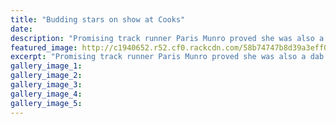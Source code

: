 ```yaml
---
title: "Budding stars on show at Cooks"
date: 
description: "Promising track runner Paris Munro proved she was also a dab hand at high jumping during the Whanganui High School Junior Track and Field Championships at Cooks Gardens yesterday..."
featured_image: http://c1940652.r52.cf0.rackcdn.com/58b74747b8d39a3eff003703/Paris-Munro-high-jump-chron-2-March-2017.jpg
excerpt: "Promising track runner Paris Munro proved she was also a dab hand at high jumping during the Whanganui High School Junior Track and Field Championships at Cooks Gardens yesterday."
gallery_image_1: 
gallery_image_2: 
gallery_image_3: 
gallery_image_4: 
gallery_image_5: 
---
```

